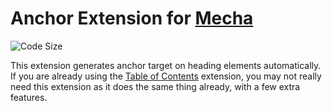 Anchor Extension for [Mecha](https://github.com/mecha-cms/mecha)
================================================================

![Code Size](https://img.shields.io/github/languages/code-size/mecha-cms/x.anchor?color=%23444&style=for-the-badge)

This extension generates anchor target on heading elements automatically. If you are already using the
[Table of Contents](https://github.com/mecha-cms/x.t-o-c) extension, you may not really need this extension as it does
the same thing already, with a few extra features.